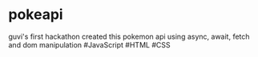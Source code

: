 # pokeapi
guvi's first hackathon
created this pokemon api using async, await, fetch and dom manipulation 
#JavaScript #HTML #CSS
